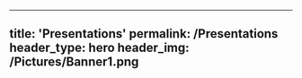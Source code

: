 
---
title: 'Presentations'
permalink: /Presentations
header_type: hero
header_img: /Pictures/Banner1.png
---
